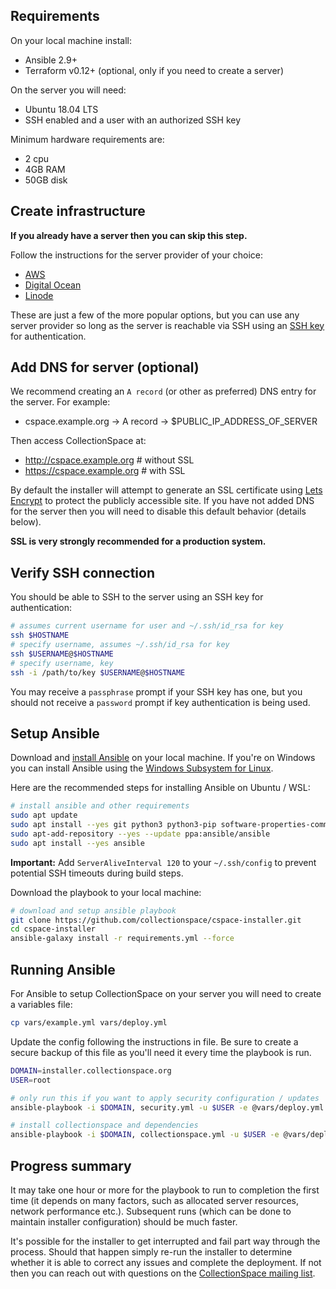 ## Requirements

On your local machine install:

- Ansible 2.9+
- Terraform v0.12+ (optional, only if you need to create a server)

On the server you will need:

- Ubuntu 18.04 LTS
- SSH enabled and a user with an authorized SSH key

Minimum hardware requirements are:

- 2 cpu
- 4GB RAM
- 50GB disk

## Create infrastructure

**If you already have a server then you can skip this step.**

Follow the instructions for the server provider of your choice:

- [AWS](../cloud/aws/README.md)
- [Digital Ocean](../cloud/digitalocean/README.md)
- [Linode](../cloud/linode/README.md)

These are just a few of the more popular options, but you can use
any server provider so long as the server is reachable via SSH
using an [SSH key](https://www.ssh.com/ssh/key) for authentication.

## Add DNS for server (optional)

We recommend creating an `A record` (or other as preferred) DNS entry
for the server. For example:

- cspace.example.org -> A record -> $PUBLIC_IP_ADDRESS_OF_SERVER

Then access CollectionSpace at:

- http://cspace.example.org # without SSL
- https://cspace.example.org # with SSL

By default the installer will attempt to generate an SSL certificate
using [Lets Encrypt](https://letsencrypt.org/) to protect the publicly
accessible site. If you have not added DNS for the server then you
will need to disable this default behavior (details below).

**SSL is very strongly recommended for a production system.**

## Verify SSH connection

You should be able to SSH to the server using an SSH key for
authentication:

```bash
# assumes current username for user and ~/.ssh/id_rsa for key
ssh $HOSTNAME
# specify username, assumes ~/.ssh/id_rsa for key
ssh $USERNAME@$HOSTNAME
# specify username, key
ssh -i /path/to/key $USERNAME@$HOSTNAME
```

You may receive a `passphrase` prompt if your SSH key has one, but
you should not receive a `password` prompt if key authentication is
being used.

## Setup Ansible

Download and [install Ansible](https://docs.ansible.com/ansible/latest/installation_guide/intro_installation.html#installation-guide) on your local machine.
If you're on Windows you can install Ansible using the
[Windows Subsystem for Linux](https://docs.microsoft.com/en-us/windows/wsl/about).

Here are the recommended steps for installing Ansible on Ubuntu / WSL:

```bash
# install ansible and other requirements
sudo apt update
sudo apt install --yes git python3 python3-pip software-properties-common
sudo apt-add-repository --yes --update ppa:ansible/ansible
sudo apt install --yes ansible
```

**Important:** Add `ServerAliveInterval 120` to your `~/.ssh/config` to prevent
potential SSH timeouts during build steps.

Download the playbook to your local machine:

```bash
# download and setup ansible playbook
git clone https://github.com/collectionspace/cspace-installer.git
cd cspace-installer
ansible-galaxy install -r requirements.yml --force
```

## Running Ansible

For Ansible to setup CollectionSpace on your server you will need to
create a variables file:

```bash
cp vars/example.yml vars/deploy.yml
```

Update the config following the instructions in file. Be sure to create
a secure backup of this file as you'll need it every time the playbook
is run.

```bash
DOMAIN=installer.collectionspace.org
USER=root

# only run this if you want to apply security configuration / updates
ansible-playbook -i $DOMAIN, security.yml -u $USER -e @vars/deploy.yml

# install collectionspace and dependencies
ansible-playbook -i $DOMAIN, collectionspace.yml -u $USER -e @vars/deploy.yml
```

## Progress summary

It may take one hour or more for the playbook to run to completion
the first time (it depends on many factors, such as allocated server
resources, network performance etc.). Subsequent runs (which can be
done to maintain installer configuration) should be much faster.

It's possible for the installer to get interrupted and fail part way
through the process. Should that happen simply re-run the installer
to determine whether it is able to correct any issues and complete
the deployment. If not then you can reach out with questions on the
[CollectionSpace mailing list](#).
